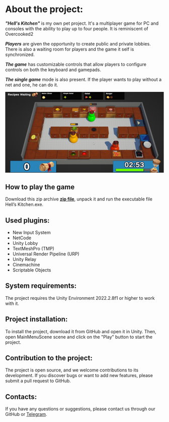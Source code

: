 # About the project:

___"Hell's Kitchen"___ is my own pet project. It's a multiplayer game for PC and consoles with the ability to play up to four people. It is reminiscent of Overcooked2

___Players___ are given the opportunity to create public and private lobbies. There is also a waiting room for players and the game it self is synchronized. 

___The game___ has customizable controls that allow players to configure controls on both the keyboard and gamepads. 

___The single game___ mode is also present. If the player wants to play without a net and one, he can do it.

![game screen png](GameScreen.jpg)

## How to play the game

Download this zip archive __[zip file](Hell%27s%20Kitchen.zip)__, unpack it and run the executable file Hell’s Kitchen.exe. 

## Used plugins:

* New Input System
* NetCode
* Unity Lobby
* TextMeshPro (TMP)
* Universal Render Pipeline (URP)
* Unity Relay
* Cinemachine
* Scriptable Objects

## System requirements:

The project requires the Unity Environment 2022.2.8f1 or higher to work with it.

## Project installation:

To install the project, download it from GitHub and open it in Unity. Then, open MainMenuScene scene and click on the "Play" button to start the project.

## Contribution to the project:

The project is open source, and we welcome contributions to its development. If you discover bugs or want to add new features, please submit a pull request to GitHub.

## Contacts:

If you have any questions or suggestions, please contact us through our GitHub or [Telegram](https://t.me/janitoor13).
